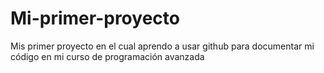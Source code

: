 # Mi-primer-proyecto
Mis primer proyecto en el cual aprendo a usar github para documentar mi código en mi curso de programación avanzada
